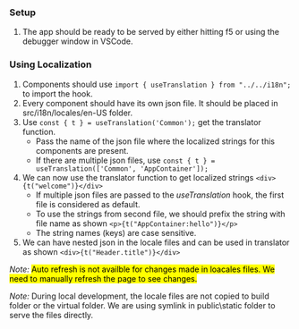 ### Setup
1. The app should be ready to be served by either hitting f5 or using the debugger window in VSCode.

### Using Localization 
1. Components should use `import { useTranslation } from "../../i18n";` to import the hook.
1. Every component should have its own json file. It should be placed in src/i18n/locales/en-US folder.
1. Use `const { t } = useTranslation('Common');` get the translator function.
   - Pass the name of the json file where the localized strings for this components are present.
   - If there are multiple json files, use `const { t } = useTranslation(['Common', 'AppContainer']);`
1. We can now use the translator function to get localized strings `<div>{t("welcome")}</div>`
   - If multiple json files are passed to the _useTranslation_ hook, the first file is considered as default.
   - To use the strings from second file, we should prefix the string with file name as shown `<p>{t("AppContainer:hello")}</p>`
   - The string names (keys) are case sensitive.
1. We can have nested json in the locale files and can be used in translator as shown `<div>{t("Header.title")}</div>`

_Note:_ <span style="background-color: #FFFF00; color:#000000">Auto refresh is not availble for changes made in loacales files. We need to manually refresh the page to see changes.</span>

_Note:_ During local development, the locale files are not copied to build folder or the virtual folder. We are using symlink in public\static folder to serve the files directly.
